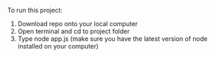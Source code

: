 To run this project: 
1. Download repo onto your local computer
2. Open terminal and cd to project folder
3. Type node app.js (make sure you have the latest version of node installed on your computer)
